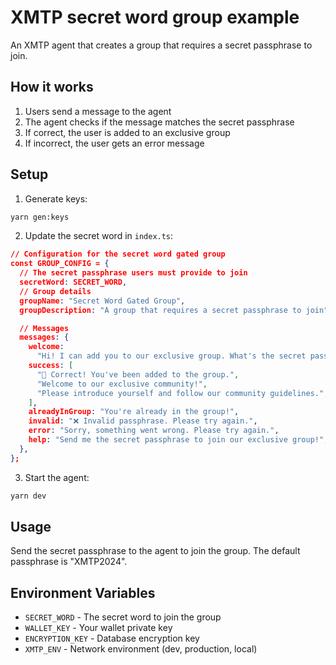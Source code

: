 # XMTP secret word group example

An XMTP agent that creates a group that requires a secret passphrase to join.

## How it works

1. Users send a message to the agent
2. The agent checks if the message matches the secret passphrase
3. If correct, the user is added to an exclusive group
4. If incorrect, the user gets an error message

## Setup

1. Generate keys:

```bash
yarn gen:keys
```

2. Update the secret word in `index.ts`:

```json
// Configuration for the secret word gated group
const GROUP_CONFIG = {
  // The secret passphrase users must provide to join
  secretWord: SECRET_WORD,
  // Group details
  groupName: "Secret Word Gated Group",
  groupDescription: "A group that requires a secret passphrase to join",

  // Messages
  messages: {
    welcome:
      "Hi! I can add you to our exclusive group. What's the secret passphrase?",
    success: [
      "🎉 Correct! You've been added to the group.",
      "Welcome to our exclusive community!",
      "Please introduce yourself and follow our community guidelines.",
    ],
    alreadyInGroup: "You're already in the group!",
    invalid: "❌ Invalid passphrase. Please try again.",
    error: "Sorry, something went wrong. Please try again.",
    help: "Send me the secret passphrase to join our exclusive group!",
  },
};
```

3. Start the agent:

```bash
yarn dev
```

## Usage

Send the secret passphrase to the agent to join the group. The default passphrase is "XMTP2024".

## Environment Variables

- `SECRET_WORD` - The secret word to join the group
- `WALLET_KEY` - Your wallet private key
- `ENCRYPTION_KEY` - Database encryption key
- `XMTP_ENV` - Network environment (dev, production, local)

